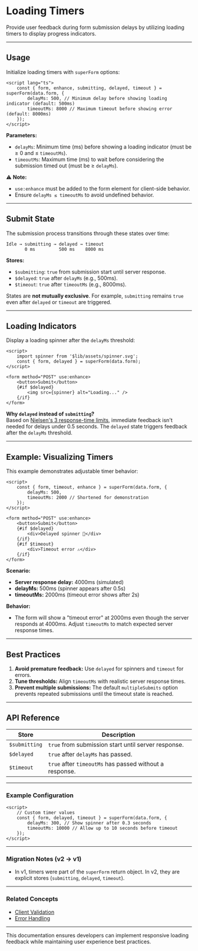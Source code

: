 # Loading Timers

Provide user feedback during form submission delays by utilizing loading timers to display progress indicators.

---

## Usage

Initialize loading timers with `superForm` options:

```svelte
<script lang="ts">
	const { form, enhance, submitting, delayed, timeout } = superForm(data.form, {
		delayMs: 500, // Minimum delay before showing loading indicator (default: 500ms)
		timeoutMs: 8000 // Maximum timeout before showing error (default: 8000ms)
	});
</script>
```

**Parameters:**

- `delayMs`: Minimum time (ms) before showing a loading indicator (must be ≥ 0 and ≤ `timeoutMs`).
- `timeoutMs`: Maximum time (ms) to wait before considering the submission timed out (must be ≥ `delayMs`).

⚠️ **Note:**

- `use:enhance` must be added to the form element for client-side behavior.
- Ensure `delayMs ≤ timeoutMs` to avoid undefined behavior.

---

## Submit State

The submission process transitions through these states over time:

```
Idle → submitting → delayed → timeout
       0 ms         500 ms    8000 ms
```

**Stores:**

- `$submitting`: `true` from submission start until server response.
- `$delayed`: `true` after `delayMs` (e.g., 500ms).
- `$timeout`: `true` after `timeoutMs` (e.g., 8000ms).

States are **not mutually exclusive**. For example, `submitting` remains `true` even after `delayed` or `timeout` are triggered.

---

## Loading Indicators

Display a loading spinner after the `delayMs` threshold:

```svelte
<script>
	import spinner from '$lib/assets/spinner.svg';
	const { form, delayed } = superForm(data.form);
</script>

<form method="POST" use:enhance>
	<button>Submit</button>
	{#if $delayed}
		<img src={spinner} alt="Loading..." />
	{/if}
</form>
```

**Why `delayed` instead of `submitting`?**  
Based on [Nielsen's 3 response-time limits](https://www.nngroup.com/articles/response-times-3-important-limits/), immediate feedback isn't needed for delays under 0.5 seconds. The `delayed` state triggers feedback after the `delayMs` threshold.

---

## Example: Visualizing Timers

This example demonstrates adjustable timer behavior:

```svelte
<script>
	const { form, timeout, enhance } = superForm(data.form, {
		delayMs: 500,
		timeoutMs: 2000 // Shortened for demonstration
	});
</script>

<form method="POST" use:enhance>
	<button>Submit</button>
	{#if $delayed}
		<div>Delayed spinner 🔄</div>
	{/if}
	{#if $timeout}
		<div>Timeout error ⚠️</div>
	{/if}
</form>
```

**Scenario:**

- **Server response delay:** 4000ms (simulated)
- **delayMs:** 500ms (spinner appears after 0.5s)
- **timeoutMs:** 2000ms (timeout error shows after 2s)

**Behavior:**

- The form will show a "timeout error" at 2000ms even though the server responds at 4000ms. Adjust `timeoutMs` to match expected server response times.

---

## Best Practices

1. **Avoid premature feedback:** Use `delayed` for spinners and `timeout` for errors.
2. **Tune thresholds:** Align `timeoutMs` with realistic server response times.
3. **Prevent multiple submissions:** The default `multipleSubmits` option prevents repeated submissions until the timeout state is reached.

---

## API Reference

| Store         | Description                                             |
| ------------- | ------------------------------------------------------- |
| `$submitting` | `true` from submission start until server response.     |
| `$delayed`    | `true` after `delayMs` has passed.                      |
| `$timeout`    | `true` after `timeoutMs` has passed without a response. |

---

### Example Configuration

```svelte
<script>
	// Custom timer values
	const { form, delayed, timeout } = superForm(data.form, {
		delayMs: 300, // Show spinner after 0.3 seconds
		timeoutMs: 10000 // Allow up to 10 seconds before timeout
	});
</script>
```

---

### Migration Notes (v2 → v1)

- In v1, timers were part of the `superForm` return object. In v2, they are explicit stores (`submitting`, `delayed`, `timeout`).

---

### Related Concepts

- [Client Validation](client-validation.md)
- [Error Handling](error-handling.md)

---

This documentation ensures developers can implement responsive loading feedback while maintaining user experience best practices.
